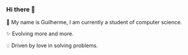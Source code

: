 ### Hi there 👋
🚀 My name is Guilherme, I am currently a student of computer science.

✨ Evolving more and more.

💡 Driven by love in solving problems.

